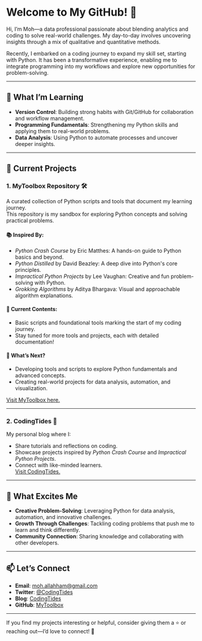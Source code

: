 # Welcome to My GitHub! 👋  

Hi, I’m Moh—a data professional passionate about blending analytics and coding to solve real-world challenges. My day-to-day involves uncovering insights through a mix of qualitative and quantitative methods.

Recently, I embarked on a coding journey to expand my skill set, starting with Python. It has been a transformative experience, enabling me to integrate programming into my workflows and explore new opportunities for problem-solving.

---

## 🌱 What I’m Learning
- **Version Control**: Building strong habits with Git/GitHub for collaboration and workflow management.  
- **Programming Fundamentals**: Strengthening my Python skills and applying them to real-world problems.  
- **Data Analysis**: Using Python to automate processes and uncover deeper insights.

---

## 🌊 Current Projects

### **1. MyToolbox Repository** 🛠️  
A curated collection of Python scripts and tools that document my learning journey.  
This repository is my sandbox for exploring Python concepts and solving practical problems.  

#### 📚 Inspired By:
- *Python Crash Course* by Eric Matthes: A hands-on guide to Python basics and beyond.  
- *Python Distilled* by David Beazley: A deep dive into Python's core principles.  
- *Impractical Python Projects* by Lee Vaughan: Creative and fun problem-solving with Python.  
- *Grokking Algorithms* by Aditya Bhargava: Visual and approachable algorithm explanations.  

#### 🚧 Current Contents:
- Basic scripts and foundational tools marking the start of my coding journey.  
- Stay tuned for more tools and projects, each with detailed documentation!  

#### 🚀 What’s Next?  
- Developing tools and scripts to explore Python fundamentals and advanced concepts.  
- Creating real-world projects for data analysis, automation, and visualization.  

[Visit MyToolbox here.](https://github.com/mohallahham/MyToolbox)

---

### **2. CodingTides** 🌊  
My personal blog where I:  
- Share tutorials and reflections on coding.  
- Showcase projects inspired by *Python Crash Course* and *Impractical Python Projects*.  
- Connect with like-minded learners.  
[Visit CodingTides.](https://codingtides.com)

---

## 🐍 What Excites Me
- **Creative Problem-Solving**: Leveraging Python for data analysis, automation, and innovative challenges.  
- **Growth Through Challenges**: Tackling coding problems that push me to learn and think differently.  
- **Community Connection**: Sharing knowledge and collaborating with other developers.

---

## 📫 Let’s Connect
- **Email**: [moh.allahham@gmail.com](mailto:moh.allahham@gmail.com)  
- **Twitter**: [@CodingTides](https://twitter.com/CodingTides)  
- **Blog**: [CodingTides](https://codintides.com)  
- **GitHub**: [MyToolbox](https://github.com/mohallahham/MyToolbox)  

---

If you find my projects interesting or helpful, consider giving them a ⭐ or reaching out—I’d love to connect! 🚀  
